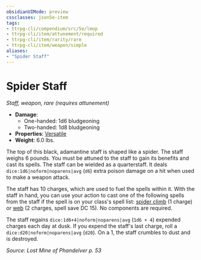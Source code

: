 ```yaml
---
obsidianUIMode: preview
cssclasses: json5e-item
tags:
- ttrpg-cli/compendium/src/5e/lmop
- ttrpg-cli/item/attunement/required
- ttrpg-cli/item/rarity/rare
- ttrpg-cli/item/weapon/simple
aliases: 
- "Spider Staff"
---
```

# Spider Staff
*Staff, weapon, rare (requires attunement)*  


- **Damage**:
  - One-handed: 1d6 bludgeoning
  - Two-handed: 1d8 bludgeoning
- **Properties**: [Versatile](Інструменти%20ДМ/CLI/rules/item-properties.md#Versatile)
- **Weight**: 6.0 lbs.

The top of this black, adamantine staff is shaped like a spider. The staff weighs 6 pounds. You must be attuned to the staff to gain its benefits and cast its spells. The staff can be wielded as a quarterstaff. It deals `dice:1d6|noform|noparens|avg` (`d6`) extra poison damage on a hit when used to make a weapon attack.

The staff has 10 charges, which are used to fuel the spells within it. With the staff in hand, you can use your action to cast one of the following spells from the staff if the spell is on your class's spell list: [spider climb](Інструменти%20ДМ/CLI/spells/spider-climb-xphb.md) (1 charge) or [web](Інструменти%20ДМ/CLI/spells/web-xphb.md) (2 charges, spell save DC 15). No components are required.

The staff regains `dice:1d6+4|noform|noparens|avg` (`1d6 + 4`) expended charges each day at dusk. If you expend the staff's last charge, roll a `dice:d20|noform|noparens|avg` (`d20`). On a 1, the staff crumbles to dust and is destroyed.

*Source: Lost Mine of Phandelver p. 53*